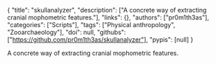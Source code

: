 {
  "title": "skullanalyzer",
  "description": ["A concrete way of extracting cranial mophometric features."],
  "links": {},
  "authors": ["pr0m1th3as"],
  "categories": ["Scripts"],
  "tags": ["Physical anthropology", "Zooarchaeology"],
  "doi": null,
  "githubs": ["https://github.com/pr0m1th3as/skullanalyzer"],
  "pypis": [null]
}

<!-- Generated by csv2md.R – do not edit by hand -->

A concrete way of extracting cranial mophometric features.